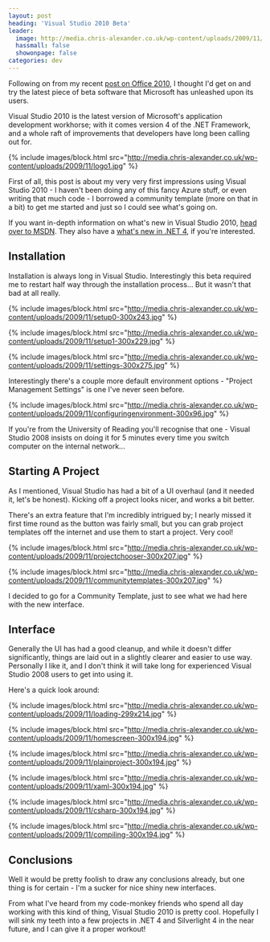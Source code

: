 ```yaml
---
layout: post
heading: 'Visual Studio 2010 Beta'
leader:
  image: http://media.chris-alexander.co.uk/wp-content/uploads/2009/11/logo1.jpg
  hassmall: false
  showonpage: false
categories: dev
---
```


Following on from my recent [post on Office 2010](/on-engineering/microsoft/office-2010-beta-2/), I thought I'd get on and try the latest piece of beta software that Microsoft has unleashed upon its users.

Visual Studio 2010 is the latest version of Microsoft's application development workhorse; with it comes version 4 of the .NET Framework, and a whole raft of improvements that developers have long been calling out for.

{% include images/block.html src="http://media.chris-alexander.co.uk/wp-content/uploads/2009/11/logo1.jpg" %}

First of all, this post is about my very very first impressions using Visual Studio 2010 - I haven't been doing any of this fancy Azure stuff, or even writing that much code - I borrowed a community template (more on that in a bit) to get me started and just so I could see what's going on.

If you want in-depth information on what's new in Visual Studio 2010, [head over to MSDN](http://msdn.microsoft.com/en-us/library/bb386063(VS.100).aspx). They also have a [what's new in .NET 4](http://msdn.microsoft.com/en-us/library/ms171868(VS.100).aspx), if you're interested.

## Installation

Installation is always long in Visual Studio. Interestingly this beta required me to restart half way through the installation process... But it wasn't that bad at all really.

{% include images/block.html src="http://media.chris-alexander.co.uk/wp-content/uploads/2009/11/setup0-300x243.jpg" %}

{% include images/block.html src="http://media.chris-alexander.co.uk/wp-content/uploads/2009/11/setup1-300x229.jpg" %}

{% include images/block.html src="http://media.chris-alexander.co.uk/wp-content/uploads/2009/11/settings-300x275.jpg" %}

Interestingly there's a couple more default environment options - "Project Management Settings" is one I've never seen before.

{% include images/block.html src="http://media.chris-alexander.co.uk/wp-content/uploads/2009/11/configuringenvironment-300x96.jpg" %}

If you're from the University of Reading you'll recognise that one - Visual Studio 2008 insists on doing it for 5 minutes every time you switch computer on the internal network...

## Starting A Project

As I mentioned, Visual Studio has had a bit of a UI overhaul (and it needed it, let's be honest). Kicking off a project looks nicer, and works a bit better.

There's an extra feature that I'm incredibly intrigued by; I nearly missed it first time round as the button was fairly small, but you can grab project templates off the internet and use them to start a project. Very cool!

{% include images/block.html src="http://media.chris-alexander.co.uk/wp-content/uploads/2009/11/projectchooser-300x207.jpg" %}

{% include images/block.html src="http://media.chris-alexander.co.uk/wp-content/uploads/2009/11/communitytemplates-300x207.jpg" %}

I decided to go for a Community Template, just to see what we had here with the new interface.

## Interface

Generally the UI has had a good cleanup, and while it doesn't differ significantly, things are laid out in a slightly clearer and easier to use way. Personally I like it, and I don't think it will take long for experienced Visual Studio 2008 users to get into using it.

Here's a quick look around:

{% include images/block.html src="http://media.chris-alexander.co.uk/wp-content/uploads/2009/11/loading-299x214.jpg" %}

{% include images/block.html src="http://media.chris-alexander.co.uk/wp-content/uploads/2009/11/homescreen-300x194.jpg" %}

{% include images/block.html src="http://media.chris-alexander.co.uk/wp-content/uploads/2009/11/plainproject-300x194.jpg" %}

{% include images/block.html src="http://media.chris-alexander.co.uk/wp-content/uploads/2009/11/xaml-300x194.jpg" %}

{% include images/block.html src="http://media.chris-alexander.co.uk/wp-content/uploads/2009/11/csharp-300x194.jpg" %}

{% include images/block.html src="http://media.chris-alexander.co.uk/wp-content/uploads/2009/11/compiling-300x194.jpg" %}

## Conclusions

Well it would be pretty foolish to draw any conclusions already, but one thing is for certain - I'm a sucker for nice shiny new interfaces.

From what I've heard from my code-monkey friends who spend all day working with this kind of thing, Visual Studio 2010 is pretty cool. Hopefully I will sink my teeth into a few projects in .NET 4 and Silverlight 4 in the near future, and I can give it a proper workout!

